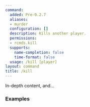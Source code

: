 ```yaml
---
command:
  added: Pre-0.2.7
  aliases:
  - murder
  configuration: []
  description: Kills another player.
  permissions:
  - rcmds.kill
  supports:
    name-completion: false
    time-format: false
  usage: /kill [player]
layout: command
title: /kill
---
```


In-depth content, and...

### Examples

